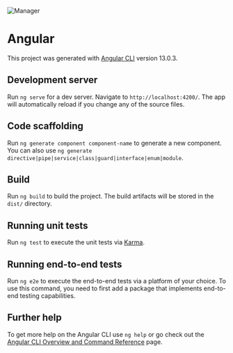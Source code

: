 ![Manager](https://photos.google.com/share/AF1QipObzALqwTlxotYtHyuR6AdvoldpNpcSkspiiIHYrp745ZpFQShO_JTyvNBIzQqkhw/photo/AF1QipPxGerkppffllK00ElNkX6j7dwK7ohXdboDc9Fw?key=VGZRZXIyR1ZKaXhnNXhLbGlFYjBhRUU5VlNOZFRR)

# Angular

This project was generated with [Angular CLI](https://github.com/angular/angular-cli) version 13.0.3.

## Development server

Run `ng serve` for a dev server. Navigate to `http://localhost:4200/`. The app will automatically reload if you change any of the source files.

## Code scaffolding

Run `ng generate component component-name` to generate a new component. You can also use `ng generate directive|pipe|service|class|guard|interface|enum|module`.

## Build

Run `ng build` to build the project. The build artifacts will be stored in the `dist/` directory.

## Running unit tests

Run `ng test` to execute the unit tests via [Karma](https://karma-runner.github.io).

## Running end-to-end tests

Run `ng e2e` to execute the end-to-end tests via a platform of your choice. To use this command, you need to first add a package that implements end-to-end testing capabilities.

## Further help

To get more help on the Angular CLI use `ng help` or go check out the [Angular CLI Overview and Command Reference](https://angular.io/cli) page.
